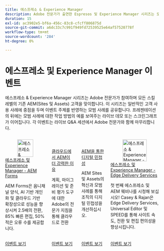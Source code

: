 ```yaml
---
title: 에스프레소 & Experience Manager
description: Adobe 전문가가 출연한 Espresos 및 Experience Manager 시리즈는 모든 기술 수준의 AEM(Sites 및 Assets) 고객에게 일반적인 사용 사례, 모범 사례, 라이브 데모에 대한 통찰력을 제공하고 Q&A 세션으로 끝납니다.
duration: 15
exl-id: ac3902e5-bf6a-456c-83c8-cfcff806875d
source-git-commit: a6dc33c7c991f949fd72539525e64af57520778f
workflow-type: tm+mt
source-wordcount: '284'
ht-degree: 0%

---
```


# 에스프레소 및 Experience Manager 이벤트

에스프레소 &amp; Experience Manager 시리즈는 Adobe 전문가가 참여하며 모든 스킬 레벨의 기존 AEM(Sites 및 Assets) 고객을 맞이합니다. 이 시리즈는 일반적인 고객 사용 사례에 중점을 두며 이벤트 주제를 반영하는 모범 사례를 공유합니다. 프레젠테이션의 뒤에는 모범 사례에 대한 작업 방법의 예를 보여주는 라이브 데모 또는 스크린그래프가 이어집니다. 각 이벤트는 라이브 Q&amp;A 세션에서 Adobe 전문가와 함께 마무리합니다.

<!-- CARDS

{cta  = Watch event}

* 2025/aem-forms.md
* 2025/aem-in-the-cloud.md
* 2025/digital-agility.md
* 2025/edge-delivery-services.md
-->
<!-- START CARDS HTML - DO NOT MODIFY BY HAND -->
<div class="columns">
    <div class="column is-half-tablet is-half-desktop is-one-third-widescreen" aria-label="Espressos & Experience Manager - AEM Forms">
        <div class="card" style="height: 100%; display: flex; flex-direction: column; height: 100%;">
            <div class="card-image">
                <figure class="image x-is-16by9">
                    <a href="2025/aem-forms.md" title="에스프레소 &amp; Experience Manager - AEM Forms" target="_blank" rel="referrer">
                        <img class="is-bordered-r-small" src="https://video.tv.adobe.com/v/3451636/?format=jpeg&nocache=1749739198074" alt="에스프레소 &amp; Experience Manager - AEM Forms"
                             style="width: 100%; aspect-ratio: 16 / 9; object-fit: cover; overflow: hidden; display: block; margin: auto;">
                    </a>
                </figure>
            </div>
            <div class="card-content is-padded-small" style="display: flex; flex-direction: column; flex-grow: 1; justify-content: space-between;">
                <div class="top-card-content">
                    <p class="headline is-size-6 has-text-weight-bold">
                        <a href="2025/aem-forms.md" target="_blank" rel="referrer" title="에스프레소 &amp; Experience Manager - AEM Forms">에스프레소 및 Experience Manager - AEM Forms</a>
                    </p>
                    <p class="is-size-6">AEM Forms은 옴니채널 양식, AI 기반 개인화 및 클라우드 기반 확장성으로 성능을 향상시켜 2.5배의 전환, 85% 빠른 편집, 50% 적은 오류 수를 제공합니다.</p>
                </div>
                <a href="2025/aem-forms.md" target="_blank" rel="referrer" class="spectrum-Button spectrum-Button--outline spectrum-Button--primary spectrum-Button--sizeM" style="align-self: flex-start; margin-top: 1rem;">
                    <span class="spectrum-Button-label has-no-wrap has-text-weight-bold">이벤트 보기</span>
                </a>
            </div>
        </div>
    </div>
    <div class="column is-half-tablet is-half-desktop is-one-third-widescreen" aria-label="Why AEM is More Powerful in the Cloud">
        <div class="card" style="height: 100%; display: flex; flex-direction: column; height: 100%;">
            <div class="card-image">
                <figure class="image x-is-16by9">
                    <a href="2025/aem-in-the-cloud.md" title="AEM이 클라우드에서 더 강력한 이유" target="_blank" rel="referrer">
                        <img class="is-bordered-r-small" src="https://video.tv.adobe.com/v/3443023/?format=jpeg&nocache=1749739198088" alt="AEM이 클라우드에서 더 강력한 이유"
                             style="width: 100%; aspect-ratio: 16 / 9; object-fit: cover; overflow: hidden; display: block; margin: auto;">
                    </a>
                </figure>
            </div>
            <div class="card-content is-padded-small" style="display: flex; flex-direction: column; flex-grow: 1; justify-content: space-between;">
                <div class="top-card-content">
                    <p class="headline is-size-6 has-text-weight-bold">
                        <a href="2025/aem-in-the-cloud.md" target="_blank" rel="referrer" title="AEM이 클라우드에서 더 강력한 이유">클라우드에서 AEM이 더 강력한 이유</a>
                    </p>
                    <p class="is-size-6">계획, 마이그레이션 및 준비 평가 도구에 대한 Adobe의 전문가 지침을 통해 클라우드로 전환</p>
                </div>
                <a href="2025/aem-in-the-cloud.md" target="_blank" rel="referrer" class="spectrum-Button spectrum-Button--outline spectrum-Button--primary spectrum-Button--sizeM" style="align-self: flex-start; margin-top: 1rem;">
                    <span class="spectrum-Button-label has-no-wrap has-text-weight-bold">이벤트 보기</span>
                </a>
            </div>
        </div>
    </div>
    <div class="column is-half-tablet is-half-desktop is-one-third-widescreen" aria-label="Digital Agility with AEM">
        <div class="card" style="height: 100%; display: flex; flex-direction: column; height: 100%;">
            <div class="card-image">
                <figure class="image x-is-16by9">
                    <a href="2025/digital-agility.md" title="AEM을 통한 디지털 민첩성" target="_blank" rel="referrer">
                        <img class="is-bordered-r-small" src="https://video.tv.adobe.com/v/3443026/?format=jpeg&nocache=1749739198101" alt="AEM을 통한 디지털 민첩성"
                             style="width: 100%; aspect-ratio: 16 / 9; object-fit: cover; overflow: hidden; display: block; margin: auto;">
                    </a>
                </figure>
            </div>
            <div class="card-content is-padded-small" style="display: flex; flex-direction: column; flex-grow: 1; justify-content: space-between;">
                <div class="top-card-content">
                    <p class="headline is-size-6 has-text-weight-bold">
                        <a href="2025/digital-agility.md" target="_blank" rel="referrer" title="AEM을 통한 디지털 민첩성">AEM을 통한 디지털 민첩성</a>
                    </p>
                    <p class="is-size-6">AEM Sites 및 Assets의 혁신과 모범 사례를 통해 조직의 디지털 민첩성을 개선하십시오.</p>
                </div>
                <a href="2025/digital-agility.md" target="_blank" rel="referrer" class="spectrum-Button spectrum-Button--outline spectrum-Button--primary spectrum-Button--sizeM" style="align-self: flex-start; margin-top: 1rem;">
                    <span class="spectrum-Button-label has-no-wrap has-text-weight-bold">이벤트 보기</span>
                </a>
            </div>
        </div>
    </div>
    <div class="column is-half-tablet is-half-desktop is-one-third-widescreen" aria-label="Espressos & Experience Manager - Edge Delivery Services">
        <div class="card" style="height: 100%; display: flex; flex-direction: column; height: 100%;">
            <div class="card-image">
                <figure class="image x-is-16by9">
                    <a href="2025/edge-delivery-services.md" title="에스프레소 &amp; Experience Manager - Edge Delivery Services" target="_blank" rel="referrer">
                        <img class="is-bordered-r-small" src="https://video.tv.adobe.com/v/3459033/?format=jpeg&nocache=1749739198114" alt="에스프레소 &amp; Experience Manager - Edge Delivery Services"
                             style="width: 100%; aspect-ratio: 16 / 9; object-fit: cover; overflow: hidden; display: block; margin: auto;">
                    </a>
                </figure>
            </div>
            <div class="card-content is-padded-small" style="display: flex; flex-direction: column; flex-grow: 1; justify-content: space-between;">
                <div class="top-card-content">
                    <p class="headline is-size-6 has-text-weight-bold">
                        <a href="2025/edge-delivery-services.md" target="_blank" rel="referrer" title="에스프레소 &amp; Experience Manager - Edge Delivery Services">에스프레소 및 Experience Manager - Edge Delivery Services</a>
                    </p>
                    <p class="is-size-6">첫 번째 에스프레소 및 AEM 웨비나를 시청해 보십시오! Casey &amp; Rajan은 Edge Delivery Services, Universal Editor 및 SPEED를 통해 사이트 속도, 전환 및 편집 편의성을 향상시킵니다.</p>
                </div>
                <a href="2025/edge-delivery-services.md" target="_blank" rel="referrer" class="spectrum-Button spectrum-Button--outline spectrum-Button--primary spectrum-Button--sizeM" style="align-self: flex-start; margin-top: 1rem;">
                    <span class="spectrum-Button-label has-no-wrap has-text-weight-bold">이벤트 보기</span>
                </a>
            </div>
        </div>
    </div>
</div>
<!-- END CARDS HTML - DO NOT MODIFY BY HAND -->
